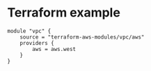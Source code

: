 # Terraform example

```text
module "vpc" {
    source = "terraform-aws-modules/vpc/aws"
    providers {
        aws = aws.west
    }
}
```
